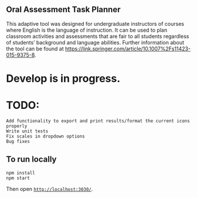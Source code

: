## Oral Assessment Task Planner

This adaptive tool was designed for undergraduate instructors of courses where English is the language of instruction. It can be used to plan classroom activities and assessments that are fair to all students regardless of students’ background and language abilities. Further information about the tool can be found at https://link.springer.com/article/10.1007%2Fs11423-015-9375-8.

# Develop is in progress. 

# TODO: 
    Add functionality to export and print results/format the current icons properly
    Write unit tests
    Fix scales in dropdown options
    Bug fixes



## To run locally

```
npm install
npm start
```

Then open [`http://localhost:3030/`](http://localhost:3030/).